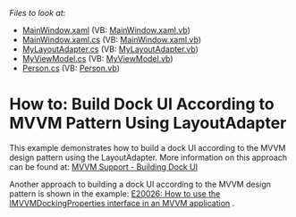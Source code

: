 <!-- default file list -->
*Files to look at*:

* [MainWindow.xaml](./CS/dxSampleGrid/MainWindow.xaml) (VB: [MainWindow.xaml.vb](./VB/dxSampleGrid/MainWindow.xaml.vb))
* [MainWindow.xaml.cs](./CS/dxSampleGrid/MainWindow.xaml.cs) (VB: [MainWindow.xaml.vb](./VB/dxSampleGrid/MainWindow.xaml.vb))
* [MyLayoutAdapter.cs](./CS/dxSampleGrid/MyClasses/MyLayoutAdapter.cs) (VB: [MyLayoutAdapter.vb](./VB/dxSampleGrid/MyClasses/MyLayoutAdapter.vb))
* [MyViewModel.cs](./CS/dxSampleGrid/MyClasses/MyViewModel.cs) (VB: [MyViewModel.vb](./VB/dxSampleGrid/MyClasses/MyViewModel.vb))
* [Person.cs](./CS/dxSampleGrid/MyClasses/Person.cs) (VB: [Person.vb](./VB/dxSampleGrid/MyClasses/Person.vb))
<!-- default file list end -->
# How to: Build Dock UI According to MVVM Pattern Using LayoutAdapter


<p>This example demonstrates how to build a dock UI according to the MVVM design pattern using the LayoutAdapter. More information on this approach can be found at: <a href="https://documentation.devexpress.com/#WPF/CustomDocument11386">MVVM Support - Building Dock UI</a></p>
<p>Another approach to building a dock UI according to the MVVM design pattern is shown in the example: <a href="https://www.devexpress.com/Support/Center/p/E20026">E20026: How to use the IMVVMDockingProperties interface in an MVVM application</a> .</p>

<br/>


